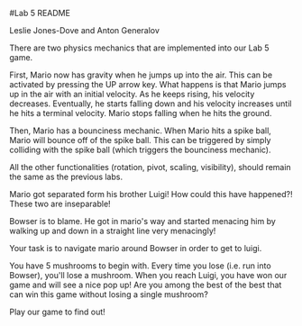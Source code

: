 #Lab 5 README

Leslie Jones-Dove and Anton Generalov

There are two physics mechanics that are implemented into our Lab 5 game.

First, Mario now has gravity when he jumps up into the air. This can be activated by pressing the UP arrow key. What happens is that Mario jumps up in the air with an initial velocity. As he keeps rising, his velocity decreases. Eventually, he starts falling down and his velocity increases until he hits a terminal velocity. Mario stops falling when he hits the ground.

Then, Mario has a bounciness mechanic. When Mario hits a spike ball, Mario will bounce off of the spike ball. This can be triggered by simply colliding with the spike ball (which triggers the bounciness mechanic).

All the other functionalities (rotation, pivot, scaling, visibility), should remain the same as the previous labs.



Mario got separated form his brother Luigi! How could this have happened?!
These two are inseparable!

Bowser is to blame. He got in mario's way and started menacing him by walking up and down
in a straight line very menacingly!

Your task is to navigate mario around Bowser in order to get to luigi.

You have 5 mushrooms to begin with. Every time you lose (i.e. run into Bowser), you'll lose a mushroom.
When you reach Luigi, you have won our game and will see a nice pop up!
Are you among the best of the best that can win this game without losing a single mushroom?

Play our game to find out!

